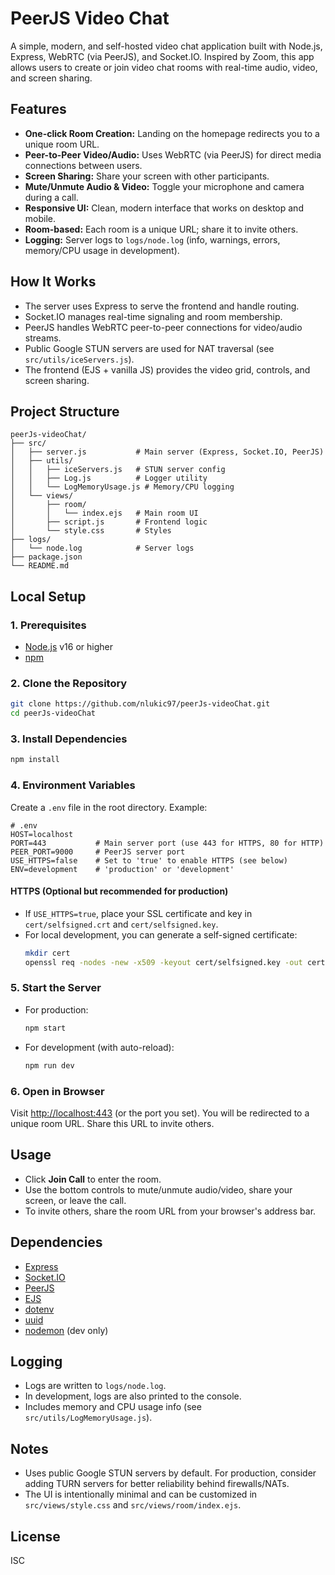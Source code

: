 # PeerJS Video Chat

A simple, modern, and self-hosted video chat application built with Node.js, Express, WebRTC (via PeerJS), and Socket.IO. Inspired by Zoom, this app allows users to create or join video chat rooms with real-time audio, video, and screen sharing.

## Features

- **One-click Room Creation:** Landing on the homepage redirects you to a unique room URL.
- **Peer-to-Peer Video/Audio:** Uses WebRTC (via PeerJS) for direct media connections between users.
- **Screen Sharing:** Share your screen with other participants.
- **Mute/Unmute Audio & Video:** Toggle your microphone and camera during a call.
- **Responsive UI:** Clean, modern interface that works on desktop and mobile.
- **Room-based:** Each room is a unique URL; share it to invite others.
- **Logging:** Server logs to `logs/node.log` (info, warnings, errors, memory/CPU usage in development).

## How It Works

- The server uses Express to serve the frontend and handle routing.
- Socket.IO manages real-time signaling and room membership.
- PeerJS handles WebRTC peer-to-peer connections for video/audio streams.
- Public Google STUN servers are used for NAT traversal (see `src/utils/iceServers.js`).
- The frontend (EJS + vanilla JS) provides the video grid, controls, and screen sharing.

## Project Structure

```
peerJs-videoChat/
├── src/
│   ├── server.js           # Main server (Express, Socket.IO, PeerJS)
│   ├── utils/
│   │   ├── iceServers.js   # STUN server config
│   │   ├── Log.js          # Logger utility
│   │   └── LogMemoryUsage.js # Memory/CPU logging
│   └── views/
│       ├── room/
│       │   └── index.ejs   # Main room UI
│       ├── script.js       # Frontend logic
│       └── style.css       # Styles
├── logs/
│   └── node.log            # Server logs
├── package.json
└── README.md
```

## Local Setup

### 1. Prerequisites

- [Node.js](https://nodejs.org/) v16 or higher
- [npm](https://www.npmjs.com/)

### 2. Clone the Repository

```bash
git clone https://github.com/nlukic97/peerJs-videoChat.git
cd peerJs-videoChat
```

### 3. Install Dependencies

```bash
npm install
```

### 4. Environment Variables

Create a `.env` file in the root directory. Example:

```
# .env
HOST=localhost
PORT=443           # Main server port (use 443 for HTTPS, 80 for HTTP)
PEER_PORT=9000     # PeerJS server port
USE_HTTPS=false    # Set to 'true' to enable HTTPS (see below)
ENV=development    # 'production' or 'development'
```

#### HTTPS (Optional but recommended for production)

- If `USE_HTTPS=true`, place your SSL certificate and key in `cert/selfsigned.crt` and `cert/selfsigned.key`.
- For local development, you can generate a self-signed certificate:
    ```bash
    mkdir cert
    openssl req -nodes -new -x509 -keyout cert/selfsigned.key -out cert/selfsigned.crt
    ```

### 5. Start the Server

- For production:
    ```bash
    npm start
    ```
- For development (with auto-reload):
    ```bash
    npm run dev
    ```

### 6. Open in Browser

Visit [http://localhost:443](http://localhost:443) (or the port you set). You will be redirected to a unique room URL. Share this URL to invite others.

## Usage

- Click **Join Call** to enter the room.
- Use the bottom controls to mute/unmute audio/video, share your screen, or leave the call.
- To invite others, share the room URL from your browser's address bar.

## Dependencies

- [Express](https://expressjs.com/)
- [Socket.IO](https://socket.io/)
- [PeerJS](https://peerjs.com/)
- [EJS](https://ejs.co/)
- [dotenv](https://github.com/motdotla/dotenv)
- [uuid](https://www.npmjs.com/package/uuid)
- [nodemon](https://nodemon.io/) (dev only)

## Logging

- Logs are written to `logs/node.log`.
- In development, logs are also printed to the console.
- Includes memory and CPU usage info (see `src/utils/LogMemoryUsage.js`).

## Notes

- Uses public Google STUN servers by default. For production, consider adding TURN servers for better reliability behind firewalls/NATs.
- The UI is intentionally minimal and can be customized in `src/views/style.css` and `src/views/room/index.ejs`.

## License

ISC
